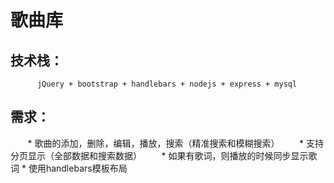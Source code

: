 # 歌曲库

## 技术栈：
          jQuery + bootstrap + handlebars + nodejs + express + mysql

## 需求：
        * 歌曲的添加，删除，编辑，播放，搜索（精准搜索和模糊搜索）
        * 支持分页显示（全部数据和搜索数据）
        * 如果有歌词，则播放的时候同步显示歌词
	* 使用handlebars模板布局



